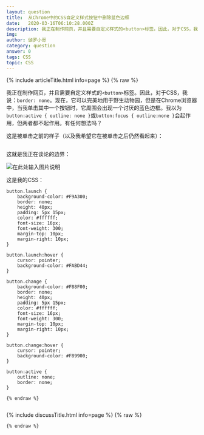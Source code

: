 ```yaml
---
layout: question
title:  从Chrome中的CSS自定义样式按钮中删除蓝色边框
date:   2020-03-16T06:10:28.000Z
description: 我正在制作网页，并且需要自定义样式的<button>标签。因此，对于CSS，我说：border  none。现在，它可以完美地用于野生动物园，但是在Chr...
img: 
author: 伽罗小哥
category: question
answer: 0
tags: CSS
topic: CSS
---
```

<div class="article-root">
  <div class="article">
    {% include articleTitle.html info=page %}
    {% raw %}
    <div class="article-content"><p><font style="vertical-align: inherit;"><font style="vertical-align: inherit;">我正在制作网页，并且需要自定义样式的</font></font><code>&lt;button&gt;</code><font style="vertical-align: inherit;"><font style="vertical-align: inherit;">标签。</font><font style="vertical-align: inherit;">因此，对于CSS，我说：</font></font><code>border: none</code><font style="vertical-align: inherit;"><font style="vertical-align: inherit;">。</font><font style="vertical-align: inherit;">现在，它可以完美地用于野生动物园，但是在Chrome浏览器中，当我单击其中一个按钮时，它周围会出现一个讨厌的蓝色边框。</font><font style="vertical-align: inherit;">我以为</font></font><code>button:active { outline: none }</code><font style="vertical-align: inherit;"><font style="vertical-align: inherit;">或</font></font><code>button:focus { outline:none }</code><font style="vertical-align: inherit;"><font style="vertical-align: inherit;">会起作用，但两者都不起作用。</font><font style="vertical-align: inherit;">有任何想法吗？</font></font></p>

<p><font style="vertical-align: inherit;"><font style="vertical-align: inherit;">这是被单击之前的样子（以及我希望它在被单击之后仍然看起来）：</font></font></p>

<p><img src="https://www.samyoc.com//uploads/users/17937/images/thumbnails/1584338901476.png" data-src="https://www.samyoc.com//uploads/users/17937/images/1584338901476.png" alt=""></p>

<p><font style="vertical-align: inherit;"><font style="vertical-align: inherit;">这就是我正在谈论的边界：</font></font></p>

<p><img src="https://www.samyoc.com//uploads/users/17937/images/thumbnails/1584338901479.png" data-src="https://www.samyoc.com//uploads/users/17937/images/1584338901479.png" alt="在此处输入图片说明"></p>

<p><font style="vertical-align: inherit;"><font style="vertical-align: inherit;">这是我的CSS：</font></font></p>

<pre><code>button.launch {<font></font>
    background-color: #F9A300;<font></font>
    border: none;<font></font>
    height: 40px;<font></font>
    padding: 5px 15px;<font></font>
    color: #ffffff;<font></font>
    font-size: 16px;<font></font>
    font-weight: 300;<font></font>
    margin-top: 10px;<font></font>
    margin-right: 10px;<font></font>
}<font></font>
<font></font>
button.launch:hover {<font></font>
    cursor: pointer;<font></font>
    background-color: #FABD44;<font></font>
}<font></font>
<font></font>
button.change {<font></font>
    background-color: #F88F00;<font></font>
    border: none;<font></font>
    height: 40px;<font></font>
    padding: 5px 15px;<font></font>
    color: #ffffff;<font></font>
    font-size: 16px;<font></font>
    font-weight: 300;<font></font>
    margin-top: 10px;<font></font>
    margin-right: 10px;<font></font>
}<font></font>
<font></font>
button.change:hover {<font></font>
    cursor: pointer;<font></font>
    background-color: #F89900;<font></font>
}<font></font>
<font></font>
button:active {<font></font>
    outline: none;<font></font>
    border: none;<font></font>
}<font></font>
</code></pre></div>
    {% endraw %}
  </div>
  <p style="height: 0;width:0;overflow: hidden;"> 第1741篇《从Chrome中的CSS自定义样式按钮中删除蓝色边框》来自Winter(https://github.com/aiyld/aiyld.github.io)的站点</p>
  <div class="discuss-wrapper">
    {% include discussTitle.html info=page %}
    {% raw %}
    
    {% endraw %}
  </div>
<div>
